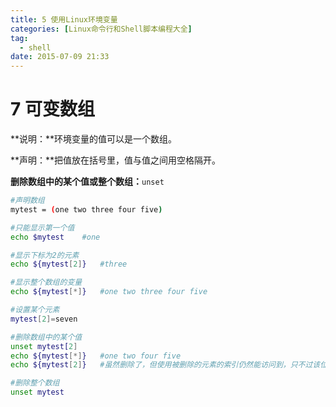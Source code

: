 ```yaml
---
title: 5 使用Linux环境变量
categories: [Linux命令行和Shell脚本编程大全]
tag:
  - shell
date: 2015-07-09 21:33
---
```


# 7	可变数组
**说明：**环境变量的值可以是一个数组。

**声明：**把值放在括号里，值与值之间用空格隔开。

**删除数组中的某个值或整个数组：**`unset`

```bash
#声明数组
mytest = (one two three four five)

#只能显示第一个值
echo $mytest	#one

#显示下标为2的元素
echo ${mytest[2]}	#three

#显示整个数组的变量
echo ${mytest[*]}	#one two three four five

#设置某个元素
mytest[2]=seven

#删除数组中的某个值
unset mytest[2]
echo ${mytest[*]}	#one two four five
echo ${mytest[2]}	#虽然删除了，但使用被删除的元素的索引仍然能访问到，只不过该位置值是空的

#删除整个数组
unset mytest
```


